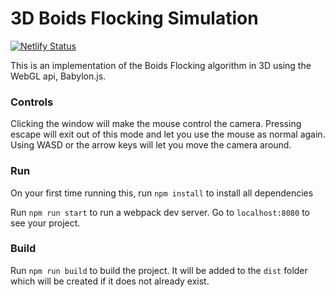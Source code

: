 # 3D Boids Flocking Simulation
[![Netlify Status](https://api.netlify.com/api/v1/badges/6f9c11bb-7b73-4efa-ae48-2f404fdbc177/deploy-status)](https://app.netlify.com/sites/3d-boids/deploys)

This is an implementation of the Boids Flocking algorithm in 3D using the WebGL 
api, Babylon.js. 

### Controls
Clicking the window will make the mouse control the camera. Pressing escape will exit out of this mode and let you use the mouse as normal again.
Using WASD or the arrow keys will let you move the camera around.

### Run
On your first time running this, run `npm install` to install all dependencies

Run `npm run start` to run a webpack dev server. Go to `localhost:8080` to see your project.

### Build
Run `npm run build` to build the project. It will be added to the `dist` folder
which will be created if it does not already exist. 
